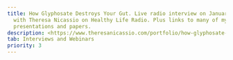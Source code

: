 ```yaml
---
title: How Glyphosate Destroys Your Gut. Live radio interview on January 9, 2020
  with Theresa Nicassio on Healthy Life Radio. Plus links to many of my
  presentations and papers.
description: <https://www.theresanicassio.com/portfolio/how-glyphosate-destroys-your-gut/>
tab: Interviews and Webinars
priority: 3
---
```

